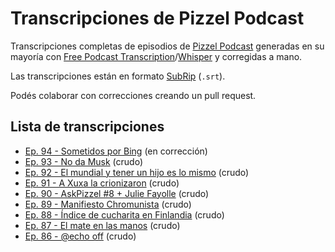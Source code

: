 # Transcripciones de Pizzel Podcast

Transcripciones completas de episodios de [Pizzel
Podcast](https://pizzelpodcast.com) generadas en su mayoría con [Free Podcast
Transcription](https://freepodcasttranscription.com/)/[Whisper](https://openai.com/blog/introducing-chatgpt-and-whisper-apis)
y corregidas a mano.

Las transcripciones están en formato
[SubRip](https://en.wikipedia.org/wiki/SubRip) (`.srt`).

Podés colaborar con correcciones creando un pull request.

## Lista de transcripciones

* [Ep. 94 - Sometidos por Bing](/pizzel-ep94.srt) (en corrección)
* [Ep. 93 - No da Musk](/pizzel-ep93.srt) (crudo)
* [Ep. 92 - El mundial y tener un hijo es lo mismo](/pizzel-ep92.srt) (crudo)
* [Ep. 91 - A Xuxa la crionizaron](/pizzel-ep91.srt) (crudo)
* [Ep. 90 - AskPizzel #8 + Julie Fayolle](/pizzel-ep90.srt) (crudo)
* [Ep. 89 - Manifiesto Chromunista](/pizzel-ep89.srt) (crudo)
* [Ep. 88 - Índice de cucharita en Finlandia](/pizzel-ep88.srt) (crudo)
* [Ep. 87 - El mate en las manos](/pizzel-ep87.srt) (crudo)
* [Ep. 86 - @echo off](/pizzel-ep87.srt) (crudo)
